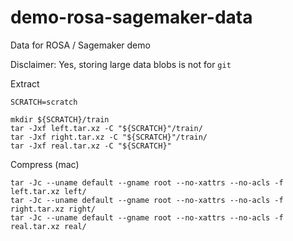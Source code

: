 # demo-rosa-sagemaker-data
Data for ROSA / Sagemaker demo

Disclaimer: Yes, storing large data blobs is not for `git`

Extract

```
SCRATCH=scratch

mkdir ${SCRATCH}/train
tar -Jxf left.tar.xz -C "${SCRATCH}"/train/
tar -Jxf right.tar.xz -C "${SCRATCH}"/train/
tar -Jxf real.tar.xz -C "${SCRATCH}"
```


Compress (mac)

```
tar -Jc --uname default --gname root --no-xattrs --no-acls -f left.tar.xz left/
tar -Jc --uname default --gname root --no-xattrs --no-acls -f right.tar.xz right/
tar -Jc --uname default --gname root --no-xattrs --no-acls -f real.tar.xz real/
```
